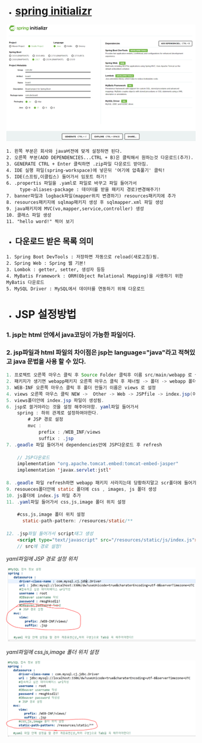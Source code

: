 - # <a href="https://start.spring.io/">spring initializr</a>

<img src="./image/캡처.PNG" width= 1000px; alt="" />

```
1. 왼쪽 부분은 회사와 java버젼에 맞게 설정하면 된다.
2. 오른쪽 부분(ADD DEPENDENCIES...CTRL + B)은 클릭해서 원하는것 다운로드(추가).
3. GENERATE CTRL + Enter 클릭하면 .zip파일 다운로드 받아짐.
4. IDE 실행 파일(spring-workspace)에 넣은뒤 '여기에 압축풀기' 클릭!
5. IDE(스프링,이클립스) 들어가서 임포트 하기!
6. .propertis 파일을 .yaml로 파일로 바꾸고 파일 들어가서
     type-aliases-package : 데이터를 받을 패키지 경로)변경해주기!
7. banner파일과 logback파일(mapper위치 변경하기) resources패키지에 추가
8. resources패키지에 sqlmap패키지 생성 후 sqlmapper.xml 파일 생성
9. java패키지에 MVC(vo,mapper,service,controller) 생성
10. 클래스 파일 생성
11. "hello word!" 찍어 보기
```

- ## 다운로드 받은 목록 의미

```
1. Spring Boot DevTools : 저장하면 자동으로 reload(새로고침)됨.
2. Spring Web : Spring 웹 기본!
3. Lombok : getter, setter, 생성자 등등
4. MyBatis Framework : ORM(Object Relational Mapping)을 사용하기 위한 MyBatis 다운로드
5. MySQL Driver : MySQL에서 데이터를 연동하기 위해 다운로드
```

- # JSP 설정방법

### 1. jsp는 html 안에서 java코딩이 가능한 파일이다.

### 2. jsp파일과 html 파일의 차이점은 jsp는 language="java"라고 적혀있고 java 문법을 사용 할 수 있다.

```java
1. 프로젝트 오른쪽 마우스 클릭 후 Source Folder 클릭후 이름 src/main/webapp 로 설정
2. 패키지가 생기면 webapp패키지 오른쪽 마우스 클릭 후 제너럴 -> 폴더 -> webapp 폴더 클릭 후 이름 WEB-INF 로 설정
3. WEB-INF 오른쪽 마우스 클릭 후 폴더 만들기 이름은 views 로 설정
4. views 오른쪽 마우스 클릭 NEW ->  Other -> Web -> JSPfile -> index.jsp(이름 설정) -> finish 클릭
5. views폴더안에 index.jsp 파일이 생성됨.
6. jsp로 쓸거야라는 것을 설정 해주어야함. yaml파일 들어가서
    spring : 하위 관계로 설정하여야한다.
        # JSP 경로 설정
        mvc :
            prefix : /WEB_INF/views
            suffix : .jsp
7. .geadle 파일 들어가서 dependencies안에 JSP다운로드 후 refresh

    // JSP다운로드
    implementation "org.apache.tomcat.embed:tomcat-embed-jasper"
	implementation 'javax.servlet:jstl'

8. .geadle 파일 refresh하면 webapp 패키지 사라지는데 당황하지말고 scr폴더에 들어가면 있다!
9. resoueces폴더안에 static 폴더에 css , images, js 폴더 생성
10. js폴더에 index.js 파일 추가
11. .yaml파일 들어가서 css,js,image 폴더 위치 설정

    #css,js,image 폴더 위치 설정
      static-path-pattern: /resources/static/**

12. .jsp파일 들어가서 script태그 생성
    <script type="text/javascript" src="/resources/static/js/index.js"></script>
    // src에 경로 설정!
```

_yaml파일에 JSP 경로 설정 위치_

<img src="./image/JSP설정.PNG" width= 700px; alt="" />

_yaml파일에 css,js,image 폴더 위치 설정_

<img src="./image/css,js,image 폴더 위치 설정.PNG" width= 700px; alt="" />
